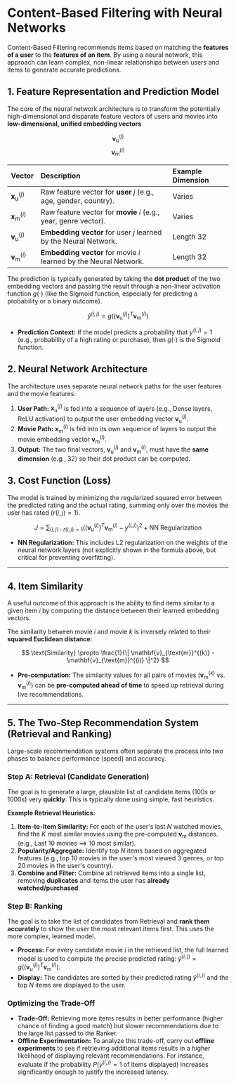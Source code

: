 # Content-Based Filtering with Neural Networks

Content-Based Filtering recommends items based on matching the **features of a user** to the **features of an item**. By using a neural network, this approach can learn complex, non-linear relationships between users and items to generate accurate predictions.

## 1. Feature Representation and Prediction Model

The core of the neural network architecture is to transform the potentially high-dimensional and disparate feature vectors of users and movies into **low-dimensional, unified embedding vectors** 

$$\mathbf{v}_{\text{u}}^{(j)}$$ 
$$\mathbf{v}_{\text{m}}^{(i)}$$

| Vector | Description | Example Dimension |
| :--- | :--- | :--- |
| $\mathbf{x}_{\text{u}}^{(j)}$ | Raw feature vector for **user** $j$ (e.g., age, gender, country). | Varies |
| $\mathbf{x}_{\text{m}}^{(i)}$ | Raw feature vector for **movie** $i$ (e.g., year, genre vector). | Varies |
| $\mathbf{v}_{\text{u}}^{(j)}$ | **Embedding vector** for user $j$ learned by the Neural Network. | Length 32 |
| $\mathbf{v}_{\text{m}}^{(i)}$ | **Embedding vector** for movie $i$ learned by the Neural Network. | Length 32 |

The prediction is typically generated by taking the **dot product** of the two embedding vectors and passing the result through a non-linear activation function $g(\cdot)$ (like the Sigmoid function, especially for predicting a probability or a binary outcome).

$$
\hat{y}^{(i, j)} = g\left( (\mathbf{v}_{\text{u}}^{(j)})^T \mathbf{v}_{\text{m}}^{(i)} \right)
$$

* **Prediction Context:** If the model predicts a probability that $y^{(i, j)}=1$ (e.g., probability of a high rating or purchase), then $g(\cdot)$ is the Sigmoid function.

## 2. Neural Network Architecture

The architecture uses separate neural network paths for the user features and the movie features:

1.  **User Path:** $\mathbf{x}_{\text{u}}^{(j)}$ is fed into a sequence of layers (e.g., Dense layers, ReLU activation) to output the user embedding vector $\mathbf{v}_{\text{u}}^{(j)}$.
2.  **Movie Path:** $\mathbf{x}_{\text{m}}^{(i)}$ is fed into its own sequence of layers to output the movie embedding vector $\mathbf{v}_{\text{m}}^{(i)}$.
3.  **Output:** The two final vectors, $\mathbf{v}_{\text{u}}^{(j)}$ and $\mathbf{v}_{\text{m}}^{(i)}$, must have the **same dimension** (e.g., 32) so their dot product can be computed.

## 3. Cost Function (Loss)

The model is trained by minimizing the regularized squared error between the predicted rating and the actual rating, summing only over the movies the user has rated ($r(i, j)=1$).

$$
J = \sum_{(i, j): r(i, j)=1} \left( (\mathbf{v}_{\text{u}}^{(j)})^T \mathbf{v}_{\text{m}}^{(i)} - y^{(i, j)} \right)^2 + \text{NN Regularization}
$$

* **NN Regularization:** This includes L2 regularization on the weights of the neural network layers (not explicitly shown in the formula above, but critical for preventing overfitting).

---

## 4. Item Similarity

A useful outcome of this approach is the ability to find items similar to a given item $i$ by computing the distance between their learned embedding vectors.

The similarity between movie $i$ and movie $k$ is inversely related to their **squared Euclidean distance**:

$$
\text{Similarity} \propto \frac{1}{\| \mathbf{v}_{\text{m}}^{(k)} - \mathbf{v}_{\text{m}}^{(i)} \|^2}
$$

* **Pre-computation:** The similarity values for all pairs of movies ($\mathbf{v}_{\text{m}}^{(k)}$ vs. $\mathbf{v}_{\text{m}}^{(i)}$) can be **pre-computed ahead of time** to speed up retrieval during live recommendations.

---

## 5. The Two-Step Recommendation System (Retrieval and Ranking)

Large-scale recommendation systems often separate the process into two phases to balance performance (speed) and accuracy.

### Step A: Retrieval (Candidate Generation)

The goal is to generate a large, plausible list of candidate items ($100s$ or $1000s$) very **quickly**. This is typically done using simple, fast heuristics.

**Example Retrieval Heuristics:**
1.  **Item-to-Item Similarity:** For each of the user's last $N$ watched movies, find the $K$ most similar movies using the pre-computed $\mathbf{v}_{\text{m}}$ distances. (e.g., Last 10 movies $\implies$ 10 most similar).
2.  **Popularity/Aggregate:** Identify top $N$ items based on aggregated features (e.g., top 10 movies in the user's most viewed 3 genres, or top 20 movies in the user's country).
3.  **Combine and Filter:** Combine all retrieved items into a single list, removing **duplicates** and items the user has **already watched/purchased**.

### Step B: Ranking

The goal is to take the list of candidates from Retrieval and **rank them accurately** to show the user the most relevant items first. This uses the more complex, learned model.

* **Process:** For every candidate movie $i$ in the retrieved list, the full learned model is used to compute the precise predicted rating: $\hat{y}^{(i, j)} = g\left( (\mathbf{v}_{\text{u}}^{(j)})^T \mathbf{v}_{\text{m}}^{(i)} \right)$.
* **Display:** The candidates are sorted by their predicted rating $\hat{y}^{(i, j)}$ and the top $N$ items are displayed to the user.

### Optimizing the Trade-Off

* **Trade-Off:** Retrieving more items results in better performance (higher chance of finding a good match) but slower recommendations due to the large list passed to the Ranker.
* **Offline Experimentation:** To analyze this trade-off, carry out **offline experiments** to see if retrieving additional items results in a higher likelihood of displaying relevant recommendations. For instance, evaluate if the probability $P(y^{(i, j)}=1 \text{ of items displayed})$ increases significantly enough to justify the increased latency.
